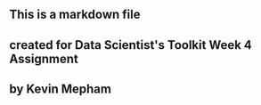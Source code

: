 ## This is a markdown file
## created for Data Scientist's Toolkit Week 4 Assignment
## by Kevin Mepham